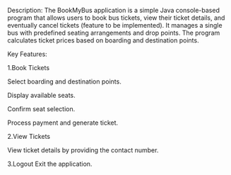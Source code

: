 Description:
The BookMyBus application is a simple Java console-based program that allows users to book bus tickets, view their ticket details, and eventually cancel tickets (feature to be implemented). It manages a single bus with predefined seating arrangements and drop points. The program calculates ticket prices based on boarding and destination points.


Key Features:

1.Book Tickets

Select boarding and destination points.

Display available seats.

Confirm seat selection.

Process payment and generate ticket.

2.View Tickets

View ticket details by providing the contact number.

3.Logout
Exit the application.
